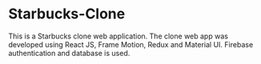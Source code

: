 # Starbucks-Clone
This is a Starbucks clone web application. The clone web app was developed using React JS, Frame Motion, Redux and Material UI. Firebase authentication and database is used.
